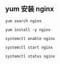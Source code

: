 ## yum 安装 nginx



```shell
yum search nginx

yum install -y nginx

systemctl enable nginx

systemctl start nginx

systemctl status nginx




```

